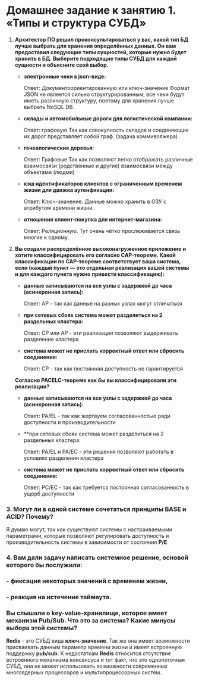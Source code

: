 # Домашнее задание к занятию 1. «Типы и структура СУБД»

1. **Архитектор ПО решил проконсультироваться у вас, какой тип БД лучше выбрать для хранения определённых данных. Он вам предоставил следующие типы сущностей, которые нужно будет хранить в БД. Выберите подходящие типы СУБД для каждой сущности и объясните свой выбор.**
    - **электронные чеки в json-виде:**

      Ответ: Документоориентированную или ключ-значение Формат JSON не явлеется сильно структурированным, все чеки будут иметь различную структуру, поэтому для хранения       лучше выбрать NoSQL DB. 

    - **склады и автомобильные дороги для логистической компании:**  
  
      Ответ: графовую Так как совокупность складов и соединяющих их дорог представляет собой граф. (задача коммивояжера) 

    - **генеалогические деревья:**  
  
      Ответ: Графовые Так как позволяют легко отображать различные взаимосвязи (родственные и другие) взаимосвязи между объектами (людми)

    - **кэш идентификаторов клиентов с ограниченным временем жизни для движка аутенфикации:**

      Ответ: Ключ-значение. Данные можно хранить в ОЗУ с атрибутом времени жизни.

    - **отношения клиент-покупка для интернет-магазина:**

      Ответ: Реляционную. Тут очень чётко прослеживается связь многие к одному.

2. **Вы создали распределённое высоконагруженное приложение и хотите классифицировать его согласно CAP-теореме. Какой классификации по CAP-теореме соответствует ваша система, если (каждый пункт — это отдельная реализация вашей системы и для каждого пункта нужно привести классификацию):**

    - **данные записываются на все узлы с задержкой до часа (асинхронная запись):**

      Ответ: AP - так как данные на разных узлах могут отличаться

    - **при сетевых сбоях система может разделиться на 2 раздельных кластера:**

      Ответ: CP или AP - эти реализации позволяют выдерживать разделение кластера

    - **система может не прислать корректный ответ или сбросить соединение:**

      Ответ: CP - так как постоянная доступность не гарантируется 

    **Согласно PACELC-теореме как бы вы классифицировали эти реализации?**
    - **данные записываются на все узлы с задержкой до часа (асинхронная запись):**

      Ответ: PA/EL - так как жертвуем согласованностью ради доступности и производительности
    - **при сетевых сбоях система может разделиться на 2 раздельных кластера:

      Ответ: PA/EL и PA/EC - эти решения позволяют работать в условиях разделения кластера

    - **система может не прислать корректный ответ или сбросить соединение:**

      Ответ: PC/EC - так как требуется постоянная согласованность в ущерб доступности


### 3. Могут ли в одной системе сочетаться принципы BASE и ACID? Почему?

Я думаю могут, так как существуют системы с настраиваемыми параметрами, которые позволяют
регулировать доступность и производительность системы в зависимости от состояния **P/E**

### 4. Вам дали задачу написать системное решение, основой которого бы послужили:
###  - фиксация некоторых значений с временем жизни,
###  - реакция на истечение таймаута.
### Вы слышали о key-value-хранилище, которое имеет механизм Pub/Sub. Что это за система? Какие минусы выбора этой системы?

**Redis** - это СУБД вида **ключ-значение**. Так же она имеет возможности присваивать данным параметр времени
жизни и имеет встроенную поддержку **pub/sub**. К недостаткам **Redis** относится отсутствие встроенного механизма консенсуса
и тот факт, что это однопоточная СУБД, она не может использовать возможности современных многоядерных процессоров и мультипроцессорных систем.
